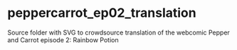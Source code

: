 # peppercarrot_ep02_translation
Source folder with SVG to crowdsource translation of the webcomic Pepper and Carrot episode 2: Rainbow Potion
